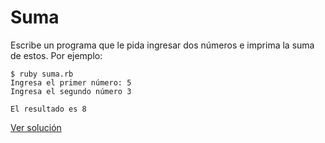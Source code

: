 # Suma

Escribe un programa que le pida ingresar dos números e imprima la suma de estos. Por ejemplo:

```
$ ruby suma.rb
Ingresa el primer número: 5
Ingresa el segundo número 3

El resultado es 8
```

[Ver solución](../soluciones/nivel-1/suma.rb)
